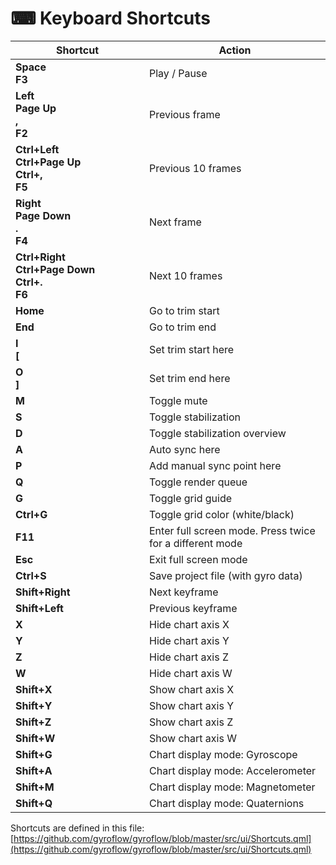 # ⌨ Keyboard Shortcuts

<table><thead><tr><th width="198">Shortcut</th><th>Action</th></tr></thead><tbody><tr><td><strong>Space</strong><br><strong>F3</strong></td><td>Play / Pause</td></tr><tr><td><strong>Left</strong><br><strong>Page Up</strong><br><strong>,</strong><br><strong>F2</strong></td><td>Previous frame</td></tr><tr><td><strong>Ctrl+Left</strong><br><strong>Ctrl+Page Up</strong><br><strong>Ctrl+,</strong><br><strong>F5</strong></td><td>Previous 10 frames</td></tr><tr><td><strong>Right</strong><br><strong>Page Down</strong><br><strong>.</strong><br><strong>F4</strong></td><td>Next frame</td></tr><tr><td><strong>Ctrl+Right</strong><br><strong>Ctrl+Page Down</strong><br><strong>Ctrl+.</strong><br><strong>F6</strong></td><td>Next 10 frames</td></tr><tr><td><strong>Home</strong></td><td>Go to trim start</td></tr><tr><td><strong>End</strong></td><td>Go to trim end</td></tr><tr><td><strong>I</strong><br><strong>[</strong></td><td>Set trim start here</td></tr><tr><td><strong>O</strong><br><strong>]</strong></td><td>Set trim end here</td></tr><tr><td><strong>M</strong></td><td>Toggle mute</td></tr><tr><td><strong>S</strong></td><td>Toggle stabilization</td></tr><tr><td><strong>D</strong></td><td>Toggle stabilization overview</td></tr><tr><td><strong>A</strong></td><td>Auto sync here</td></tr><tr><td><strong>P</strong></td><td>Add manual sync point here</td></tr><tr><td><strong>Q</strong></td><td>Toggle render queue</td></tr><tr><td><strong>G</strong></td><td>Toggle grid guide</td></tr><tr><td><strong>Ctrl+G</strong></td><td>Toggle grid color (white/black)</td></tr><tr><td><strong>F11</strong></td><td>Enter full screen mode. Press twice for a different mode</td></tr><tr><td><strong>Esc</strong></td><td>Exit full screen mode</td></tr><tr><td><strong>Ctrl+S</strong></td><td>Save project file (with gyro data)</td></tr><tr><td><strong>Shift+Right</strong></td><td>Next keyframe</td></tr><tr><td><strong>Shift+Left</strong></td><td>Previous keyframe</td></tr><tr><td><strong>X</strong></td><td>Hide chart axis X</td></tr><tr><td><strong>Y</strong></td><td>Hide chart axis Y</td></tr><tr><td><strong>Z</strong></td><td>Hide chart axis Z</td></tr><tr><td><strong>W</strong></td><td>Hide chart axis W</td></tr><tr><td><strong>Shift+X</strong></td><td>Show chart axis X</td></tr><tr><td><strong>Shift+Y</strong></td><td>Show chart axis Y</td></tr><tr><td><strong>Shift+Z</strong></td><td>Show chart axis Z</td></tr><tr><td><strong>Shift+W</strong></td><td>Show chart axis W</td></tr><tr><td><strong>Shift+G</strong></td><td>Chart display mode: Gyroscope</td></tr><tr><td><strong>Shift+A</strong></td><td>Chart display mode: Accelerometer</td></tr><tr><td><strong>Shift+M</strong></td><td>Chart display mode: Magnetometer</td></tr><tr><td><strong>Shift+Q</strong></td><td>Chart display mode: Quaternions</td></tr></tbody></table>

Shortcuts are defined in this file: [https://github.com/gyroflow/gyroflow/blob/master/src/ui/Shortcuts.qml](https://github.com/gyroflow/gyroflow/blob/master/src/ui/Shortcuts.qml)

